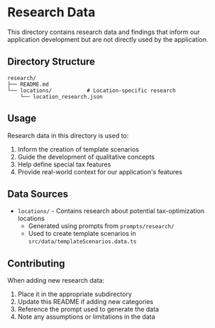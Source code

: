# Research Data

This directory contains research data and findings that inform our application development but are not directly used by the application.

## Directory Structure

```
research/
├── README.md
└── locations/           # Location-specific research
    └── location_research.json
```

## Usage

Research data in this directory is used to:
1. Inform the creation of template scenarios
2. Guide the development of qualitative concepts
3. Help define special tax features
4. Provide real-world context for our application's features

## Data Sources

- `locations/` - Contains research about potential tax-optimization locations
  - Generated using prompts from `prompts/research/`
  - Used to create template scenarios in `src/data/templateScenarios.data.ts`

## Contributing

When adding new research data:
1. Place it in the appropriate subdirectory
2. Update this README if adding new categories
3. Reference the prompt used to generate the data
4. Note any assumptions or limitations in the data 